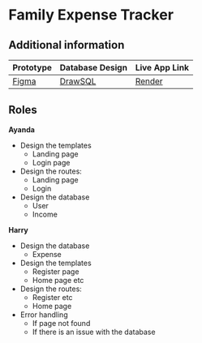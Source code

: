 # Family Expense Tracker

## Additional information

| Prototype | Database Design | Live App Link |
| --------- | --------------- | ------------- |
| [Figma](https://www.figma.com/proto/3DddSA3j3n39Ugr9PgMQuX/Register?type=design&node-id=6-142&t=IWGkbfR2mrOxylHe-1&scaling=min-zoom&page-id=0%3A1&starting-point-node-id=6%3A142&show-proto-sidebar=1&mode=design) |  [DrawSQL](https://drawsql.app/teams/expense-trackers/diagrams/family-expense-tracker)    |  [Render]()   |


## Roles

**Ayanda**
- Design the templates
    - Landing page
    - Login page
- Design the routes:
    - Landing page
    - Login
- Design the database
    - User
    - Income


**Harry**
- Design the database
    - Expense
- Design the templates
    - Register page
    - Home page etc
- Design the routes:
    - Register etc
    - Home page
- Error handling
    - If page not found
    - If there is an issue with the database